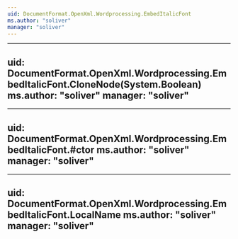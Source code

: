 ```yaml
---
uid: DocumentFormat.OpenXml.Wordprocessing.EmbedItalicFont
ms.author: "soliver"
manager: "soliver"
---
```


---
uid: DocumentFormat.OpenXml.Wordprocessing.EmbedItalicFont.CloneNode(System.Boolean)
ms.author: "soliver"
manager: "soliver"
---

---
uid: DocumentFormat.OpenXml.Wordprocessing.EmbedItalicFont.#ctor
ms.author: "soliver"
manager: "soliver"
---

---
uid: DocumentFormat.OpenXml.Wordprocessing.EmbedItalicFont.LocalName
ms.author: "soliver"
manager: "soliver"
---
